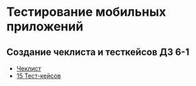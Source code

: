 # Тестирование мобильных приложений
## Создание чеклиста и тесткейсов ДЗ 6-1
- [Чеклист](https://docs.google.com/spreadsheets/d/13n3XpkutY2WNBy1iwIon6BJ0h24k6voPdk5Z77QUY54/edit?usp=sharing)
- [15 Тест-кейсов](https://github.com/ArtemGorb/mobile/blob/main/G7_MobileTestCases_ArtemG.pdf)

